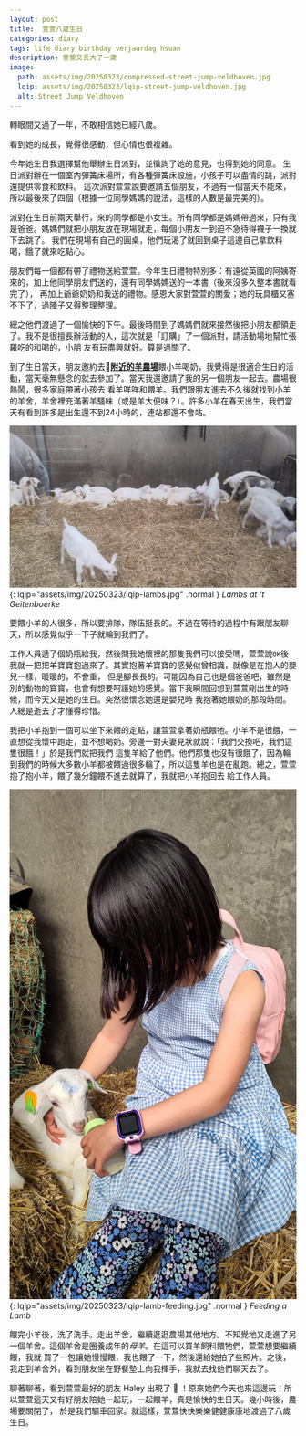 ```yaml
---
layout: post
title:  萱萱八歲生日
categories: diary
tags: life diary birthday verjaardag hsuan
description: 萱萱又長大了一歲
image:
  path: assets/img/20250323/compressed-street-jump-veldhoven.jpg
  lqip: assets/img/20250323/lqip-street-jump-veldhoven.jpg
  alt: Street Jump Veldhoven
---
```


轉眼間又過了一年，不敢相信她已經八歲。

看到她的成長，覺得很感動，但心情也很複雜。

今年她生日我選擇幫他舉辦生日派對，並徵詢了她的意見，也得到她的同意。 生日派對辦在一個室內彈簧床場所，有各種彈簧床設施，小孩子可以盡情的跳，派對還提供零食和飲料。
這次派對萱萱說要邀請五個朋友，不過有一個當天不能來，所以最後來了四個（根據一位同學媽媽的說法，這樣的人數是最完美的）。 

派對在生日前兩天舉行，來的同學都是小女生。所有同學都是媽媽帶過來，只有我是爸爸。媽媽們就把小朋友放在現場就走，每個小朋友一到迫不急待得襪子一換就下去跳了。
我們在現場有自己的圓桌，他們玩渴了就回到桌子這邊自己拿飲料喝，餓了就來吃點心。

朋友們每一個都有帶了禮物送給萱萱。今年生日禮物特別多：有遠從英國的阿姨寄來的，加上他同學朋友們送的，還有同學媽媽送的一本書（後來沒多久整本書就看完了），
再加上爺爺奶奶和我送的禮物。感恩大家對萱萱的關愛；她的玩具櫃又塞不下了，過陣子又得整理整理。

總之他們渡過了一個愉快的下午。最後時間到了媽媽們就來接然後把小朋友都領走了。我不是很擅長辦活動的人，這次就是「訂購」了一個派對，請活動場地幫忙張羅吃的和喝的，小朋
友有玩盡興就好。算是過關了。

到了生日當天，朋友邀約去📍[**附近的羊農場**][geitenboerke]餵小羊喝奶，我覺得是很適合生日的活動，當天毫無懸念的就去參加了。當天我還邀請了我的另一個朋友一起去。農場很熱鬧，很多家庭帶著小孩去
看羊咩咩和餵羊。我們跟朋友進去不久後就找到小羊的羊舍，羊舍裡充滿著羊騷味（或是羊大便味？）。許多小羊在春天出生，我們當天有看到許多是出生還不到24小時的，連站都還不會站。

![Lambs](assets/img/20250323/compressed-lambs.jpg){: lqip="assets/img/20250323/lqip-lambs.jpg" .normal }
_Lambs at 't Geitenboerke_

要餵小羊的人很多，所以要排隊，隊伍挺長的。不過在等待的過程中有跟朋友聊天，所以感覺似乎一下子就輪到我們了。

工作人員遞了個奶瓶給我，然後問我她懷裡的那隻我們可以接受嗎，萱萱說`OK`後我就一把把羊寶寶抱過來了。其實抱著羊寶寶的感覺似曾相識，就像是在抱人的嬰兒一樣，暖暖的，不會重，
但是腳長長的。可能因為自己也是個爸爸吧，雖然是別的動物的寶寶，也會有想要呵護她的感覺。當下我瞬間回想到萱萱剛出生的時候，而今天又是她的生日。突然很懷念她還是嬰兒時
我抱著她餵奶的那段時間。人總是逝去了才懂得珍惜。

我把小羊抱到一個可以坐下來餵的定點，讓萱萱拿著奶瓶餵牠。小羊不是很餓，一直想從我懷中跑走，並不想喝奶。旁邊一對夫妻見狀就說：「我們交換吧，我們這隻很餓！」於是我們就把我們
這隻羊給了他們。他們那隻也沒有很餓了，因為輪到我們的時候大多數小羊都被餵過很多輪了，所以這隻羊也是在亂跑。總之，萱萱抱了抱小羊，餵了幾分鐘餵不進去就算了，我就把小羊抱回去
給工作人員。

![Lambs](assets/img/20250323/compressed-lamb-feeding.jpg){: lqip="assets/img/20250323/lqip-lamb-feeding.jpg" .normal }
_Feeding a Lamb_


餵完小羊後，洗了洗手。走出羊舍，繼續逛逛農場其他地方。不知覺地又走進了另一個羊舍。這個羊舍是圈養成年的*母羊*。在這可以買羊飼料餵牠們，萱萱想要繼續餵，我就
買了一包讓她慢慢餵，我也餵了一下，然後還給她拍了些照片。之後，我走到羊舍外，看到朋友坐在野餐墊上向我揮手，我就去找他們聊天去了。

聊著聊著，看到萱萱最好的朋友 Haley 出現了 :confetti_ball: ！原來她們今天也來這邊玩！所以萱萱這天又有好朋友陪她一起玩，一起餵羊，真是愉快的生日天。幾小時後，農場要關閉了，
於是我們驅車回家。就這樣，萱萱快快樂樂健健康康地渡過了八歲生日。


[geitenboerke]: https://maps.app.goo.gl/G51KKc4hQGNMzsfr6
